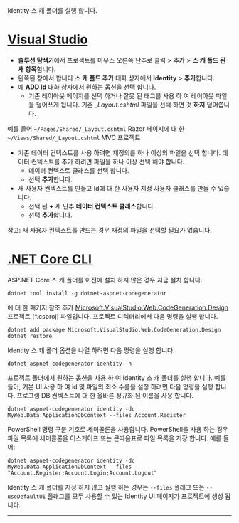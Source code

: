 Identity 스 캐 폴더를 실행 합니다.

# <a name="visual-studiotabvisual-studio"></a>[Visual Studio](#tab/visual-studio)

* **솔루션 탐색기**에서 프로젝트를 마우스 오른쪽 단추로 클릭 > **추가** > **스 캐 폴드 된 새 항목**합니다.
* 왼쪽된 창에서 합니다 **스 캐 폴드 추가** 대화 상자에서 **Identity** > **추가**합니다.
* 에 **ADD Id** 대화 상자에서 원하는 옵션을 선택 합니다.
  * 기존 레이아웃 페이지를 선택 하거나 잘못 된 태그를 사용 하 여 레이아웃 파일을 덮어쓰게 됩니다. 기존  *\_Layout.cshtml* 파일을 선택 하면 것 **하지** 덮어씁니다.

 예를 들어 `~/Pages/Shared/_Layout.cshtml` Razor 페이지에 대 한 `~/Views/Shared/_Layout.cshtml` MVC 프로젝트
* 기존 데이터 컨텍스트를 사용 하려면 재정의를 하나 이상의 파일을 선택 합니다. 데이터 컨텍스트를 추가 하려면 파일을 하나 이상 선택 해야 합니다.
  * 데이터 컨텍스트 클래스를 선택 합니다.
  * 선택 **추가**합니다.
* 새 사용자 컨텍스트를 만들고 Id에 대 한 사용자 지정 사용자 클래스를 만들 수 있습니다.
  * 선택 된 **+** 새 단추 **데이터 컨텍스트 클래스**합니다.
  * 선택 **추가**합니다.

참고: 새 사용자 컨텍스트를 만드는 경우 재정의 파일을 선택할 필요가 없습니다.

# <a name="net-core-clitabnetcore-cli"></a>[.NET Core CLI](#tab/netcore-cli)

ASP.NET Core 스 캐 폴더를 이전에 설치 하지 않은 경우 지금 설치 합니다.

```console
dotnet tool install -g dotnet-aspnet-codegenerator
```

에 대 한 패키지 참조 추가 [Microsoft.VisualStudio.Web.CodeGeneration.Design](https://www.nuget.org/packages/Microsoft.VisualStudio.Web.CodeGeneration.Design/) 프로젝트 (\*.csproj) 파일입니다. 프로젝트 디렉터리에서 다음 명령을 실행 합니다.

```console
dotnet add package Microsoft.VisualStudio.Web.CodeGeneration.Design
dotnet restore
```

Identity 스 캐 폴더 옵션을 나열 하려면 다음 명령을 실행 합니다.

```console
dotnet aspnet-codegenerator identity -h
```

프로젝트 폴더에서 원하는 옵션을 사용 하 여 Identity 스 캐 폴더를 실행 합니다. 예를 들어, 기본 UI 사용 하 여 id 및 파일의 최소 수를을 설정 하려면 다음 명령을 실행 합니다. 프로그램 DB 컨텍스트에 대 한 올바른 정규화 된 이름을 사용 합니다.

```console
dotnet aspnet-codegenerator identity -dc MyWeb.Data.ApplicationDbContext --files Account.Register
```

PowerShell 명령 구분 기호로 세미콜론을 사용합니다. PowerShell을 사용 하는 경우 파일 목록에 세미콜론을 이스케이프 또는 큰따옴표로 파일 목록을 저장 합니다. 예를 들어:

```console
dotnet aspnet-codegenerator identity -dc MyWeb.Data.ApplicationDbContext --files "Account.Register;Account.Login;Account.Logout"
```

Identity 스 캐 폴더를 지정 하지 않고 실행 하는 경우는 `--files` 플래그 또는 `--useDefaultUI` 플래그를 모두 사용할 수 있는 Identity UI 페이지가 프로젝트에 생성 됩니다.

---
